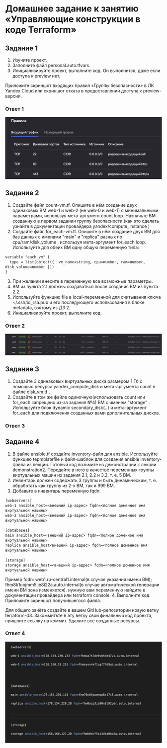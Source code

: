 # Домашнее задание к занятию «Управляющие конструкции в коде Terraform»

## Задание 1

1. Изучите проект.
2. Заполните файл personal.auto.tfvars.
3. Инициализируйте проект, выполните код. Он выполнится, даже если доступа к preview нет.

Приложите скриншот входящих правил «Группы безопасности» в ЛК Yandex Cloud или скриншот отказа в предоставлении доступа к preview-версии.

### Ответ 1

![alt text](https://github.com/karapuze/terraform/blob/main/03/img/Снимок%20экрана%202024-05-18%20в%2020.12.14.png)

## Задание 2

1. Создайте файл count-vm.tf. Опишите в нём создание двух одинаковых ВМ web-1 и web-2 (не web-0 и web-1) с минимальными параметрами, используя мета-аргумент count loop. Назначьте ВМ созданную в первом задании группу безопасности.(как это сделать узнайте в документации провайдера yandex/compute_instance )
2. Создайте файл for_each-vm.tf. Опишите в нём создание двух ВМ для баз данных с именами "main" и "replica" разных по cpu/ram/disk_volume , используя мета-аргумент for_each loop. Используйте для обеих ВМ одну общую переменную типа:
```
variable "each_vm" {
  type = list(object({  vm_name=string, cpu=number, ram=number, disk_volume=number }))
}
```
3. При желании внесите в переменную все возможные параметры. 
4. ВМ из пункта 2.1 должны создаваться после создания ВМ из пункта 2.2. 
5. Используйте функцию file в local-переменной для считывания ключа ~/.ssh/id_rsa.pub и его последующего использования в блоке metadata, взятому из ДЗ 2. 
6. Инициализируйте проект, выполните код.

### Ответ 2
![alt text](https://github.com/karapuze/terraform/blob/main/03/img/Снимок%20экрана%202024-06-04%20в%2015.18.00.png)
## Задание 3

1. Создайте 3 одинаковых виртуальных диска размером 1 Гб с помощью ресурса yandex_compute_disk и мета-аргумента count в файле disk_vm.tf .
2. Создайте в том же файле одиночную(использовать count или for_each запрещено из-за задания №4) ВМ c именем "storage" . Используйте блок dynamic secondary_disk{..} и мета-аргумент for_each для подключения созданных вами дополнительных дисков.

### Ответ 3

## Задание 4

1. В файле ansible.tf создайте inventory-файл для ansible. Используйте функцию tepmplatefile и файл-шаблон для создания ansible inventory-файла из лекции. Готовый код возьмите из демонстрации к лекции demonstration2. Передайте в него в качестве переменных группы виртуальных машин из задания 2.1, 2.2 и 3.2, т. е. 5 ВМ.
2. Инвентарь должен содержать 3 группы и быть динамическим, т. е. обработать как группу из 2-х ВМ, так и 999 ВМ.
3. Добавьте в инвентарь переменную fqdn.
```
[webservers]
web-1 ansible_host=<внешний ip-адрес> fqdn=<полное доменное имя виртуальной машины>
web-2 ansible_host=<внешний ip-адрес> fqdn=<полное доменное имя виртуальной машины>

[databases]
main ansible_host=<внешний ip-адрес> fqdn=<полное доменное имя виртуальной машины>
replica ansible_host<внешний ip-адрес> fqdn=<полное доменное имя виртуальной машины>

[storage]
storage ansible_host=<внешний ip-адрес> fqdn=<полное доменное имя виртуальной машины>
```
Пример fqdn: web1.ru-central1.internal(в случае указания имени ВМ); fhm8k1oojmm5lie8i22a.auto.internal(в случае автоматической генерации имени ВМ зона изменяется). нужную вам переменную найдите в документации провайдера или terraform console. 4. Выполните код. Приложите скриншот получившегося файла.

Для общего зачёта создайте в вашем GitHub-репозитории новую ветку terraform-03. Закоммитьте в эту ветку свой финальный код проекта, пришлите ссылку на коммит.
Удалите все созданные ресурсы.

### Ответ 4

![alt text](https://github.com/karapuze/terraform/blob/main/03/img/Снимок%20экрана%202024-06-04%20в%2016.34.11.png)